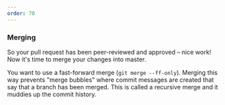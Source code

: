 ```yaml
---
order: 70
---
```


### Merging

So your pull request has been peer-reviewed and approved – nice work! Now it's time to merge your changes into master.

You want to use a fast-forward merge (`git merge --ff-only`). Merging this way prevents "merge bubbles" where commit messages are created that say that a branch has been merged. This is called a recursive merge and it muddies up the commit history.